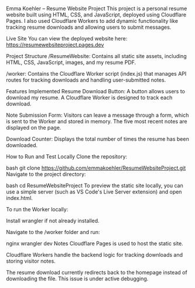 Emma Koehler – Resume Website Project
This project is a personal resume website built using HTML, CSS, and JavaScript, deployed using Cloudflare Pages. I also used Cloudflare Workers to add dynamic functionality like tracking resume downloads and allowing users to submit messages.

Live Site
You can view the deployed website here:
https://resumewebsiteproject.pages.dev

Project Structure
/ResumeWebsite: Contains all static site assets, including HTML, CSS, JavaScript, images, and my resume PDF.

/worker: Contains the Cloudflare Worker script (index.js) that manages API routes for tracking downloads and handling user-submitted notes.

Features Implemented
Resume Download Button: A button allows users to download my resume. A Cloudflare Worker is designed to track each download.

Note Submission Form: Visitors can leave a message through a form, which is sent to the Worker and stored in memory. The five most recent notes are displayed on the page. 

Download Counter: Displays the total number of times the resume has been downloaded.

How to Run and Test Locally
Clone the repository:

bash
git clone https://github.com/emmakoehler/ResumeWebsiteProject.git
Navigate to the project directory:

bash
cd ResumeWebsiteProject
To preview the static site locally, you can use a simple server (such as VS Code's Live Server extension) and open index.html.

To run the Worker locally:

Install wrangler if not already installed.

Navigate to the /worker folder and run:

nginx
wrangler dev
Notes
Cloudflare Pages is used to host the static site.

Cloudflare Workers handle the backend logic for tracking downloads and storing visitor notes.

The resume download currently redirects back to the homepage instead of downloading the file. This issue is under active debugging.

